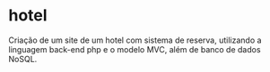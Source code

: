 # hotel
Criação de um site de um hotel com sistema de reserva, utilizando a linguagem back-end php e o modelo MVC, além de banco de dados NoSQL.
